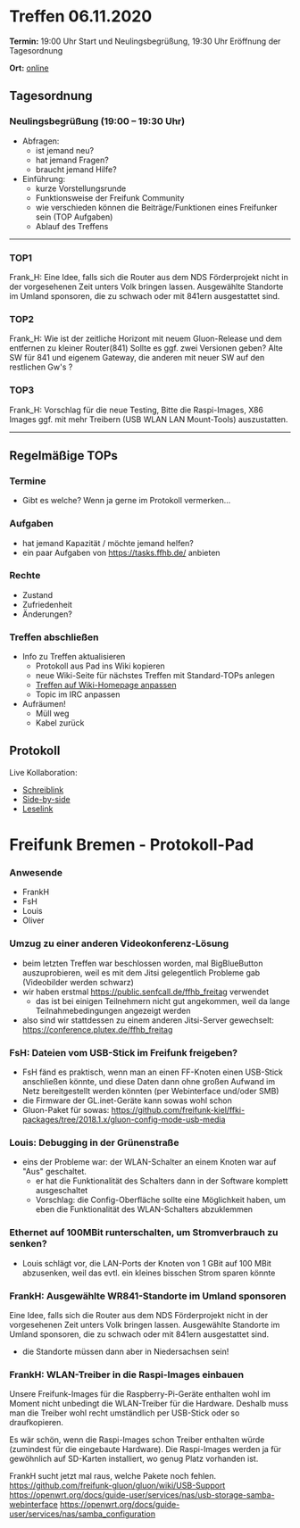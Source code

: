 # Treffen 06.11.2020

**Termin:** 19:00 Uhr Start und Neulingsbegrüßung, 19:30 Uhr Eröffnung der Tagesordnung

**Ort:** [online](https://bremen.freifunk.net/to/videokonf)

## Tagesordnung
### Neulingsbegrüßung (19:00 – 19:30 Uhr)

- Abfragen:
    - ist jemand neu?
    - hat jemand Fragen?
    - braucht jemand Hilfe?
- Einführung:
    - kurze Vorstellungsrunde
    - Funktionsweise der Freifunk Community
    - wie verschieden können die Beiträge/Funktionen eines Freifunker sein (TOP Aufgaben)
    - Ablauf des Treffens

---
### TOP1
Frank_H: Eine Idee, falls sich die Router aus dem NDS Förderprojekt nicht in der vorgesehenen Zeit unters Volk bringen lassen. Ausgewählte Standorte im Umland sponsoren, die zu schwach oder mit 841ern ausgestattet sind. 

### TOP2
Frank_H: Wie ist der zeitliche Horizont mit neuem Gluon-Release und dem entfernen zu kleiner Router(841)
Sollte es ggf. zwei Versionen geben? Alte SW für 841 und eigenem Gateway, die anderen mit neuer SW auf den restlichen Gw's ?

### TOP3
Frank_H: Vorschlag für die neue Testing, Bitte die Raspi-Images, X86 Images ggf. mit mehr Treibern (USB WLAN LAN Mount-Tools) auszustatten.

---
## Regelmäßige TOPs

### Termine

- Gibt es welche? Wenn ja gerne im Protokoll vermerken...

### Aufgaben

- hat jemand Kapazität / möchte jemand helfen?
- ein paar Aufgaben von https://tasks.ffhb.de/ anbieten

### Rechte

- Zustand
- Zufriedenheit
- Änderungen?

### Treffen abschließen

- Info zu Treffen aktualisieren
  - Protokoll aus Pad ins Wiki kopieren
  - neue Wiki-Seite für nächstes Treffen mit Standard-TOPs anlegen
  - [Treffen auf Wiki-Homepage anpassen](https://wiki.bremen.freifunk.net/Home)
  - Topic im IRC anpassen
- Aufräumen!
  - Müll weg
  - Kabel zurück

## Protokoll

Live Kollaboration:

* [Schreiblink](https://hackmd.io/AwDgnA7ATArKC0BGGBjAzPALAUzSeARgYgGzxQAmEFFwiKBEKAhkA===?edit)
* [Side-by-side](https://hackmd.io/AwDgnA7ATArKC0BGGBjAzPALAUzSeARgYgGzxQAmEFFwiKBEKAhkA===?both)
* [Leselink](https://hackmd.io/AwDgnA7ATArKC0BGGBjAzPALAUzSeARgYgGzxQAmEFFwiKBEKAhkA===?view)

# Freifunk Bremen - Protokoll-Pad

### Anwesende
- FrankH
- FsH
- Louis
- Oliver


### Umzug zu einer anderen Videokonferenz-Lösung
* beim letzten Treffen war beschlossen worden, mal BigBlueButton auszuprobieren, weil es mit dem Jitsi gelegentlich Probleme gab (Videobilder werden schwarz)
* wir haben erstmal https://public.senfcall.de/ffhb_freitag verwendet
    * das ist bei einigen Teilnehmern nicht gut angekommen, weil da lange Teilnahmebedingungen angezeigt werden
* also sind wir stattdessen zu einem anderen Jitsi-Server gewechselt: https://conference.plutex.de/ffhb_freitag


### FsH: Dateien vom USB-Stick im Freifunk freigeben?
* FsH fänd es praktisch, wenn man an einen FF-Knoten einen USB-Stick anschließen könnte, und diese Daten dann ohne großen Aufwand im Netz bereitgestellt werden könnten (per Webinterface und/oder SMB)
* die Firmware der GL.inet-Geräte kann sowas wohl schon
* Gluon-Paket für sowas: https://github.com/freifunk-kiel/ffki-packages/tree/2018.1.x/gluon-config-mode-usb-media


### Louis: Debugging in der Grünenstraße
* eins der Probleme war: der WLAN-Schalter an einem Knoten war auf "Aus" geschaltet.
    * er hat die Funktionalität des Schalters dann in der Software komplett ausgeschaltet
    * Vorschlag: die Config-Oberfläche sollte eine Möglichkeit haben, um eben die Funktionalität des WLAN-Schalters abzuklemmen


### Ethernet auf 100MBit runterschalten, um Stromverbrauch zu senken?
* Louis schlägt vor, die LAN-Ports der Knoten von 1 GBit auf 100 MBit abzusenken, weil das evtl. ein kleines bisschen Strom sparen könnte


### FrankH: Ausgewählte WR841-Standorte im Umland sponsoren
Eine Idee, falls sich die Router aus dem NDS Förderprojekt nicht in der vorgesehenen Zeit unters Volk bringen lassen. Ausgewählte Standorte im Umland sponsoren, die zu schwach oder mit 841ern ausgestattet sind.

* die Standorte müssen dann aber in Niedersachsen sein!


### FrankH: WLAN-Treiber in die Raspi-Images einbauen
Unsere Freifunk-Images für die Raspberry-Pi-Geräte enthalten wohl im Moment nicht unbedingt die WLAN-Treiber für die Hardware. Deshalb muss man die Treiber wohl recht umständlich per USB-Stick oder so draufkopieren.

Es wär schön, wenn die Raspi-Images schon Treiber enthalten würde (zumindest für die eingebaute Hardware). Die Raspi-Images werden ja für gewöhnlich auf SD-Karten installiert, wo genug Platz vorhanden ist.

FrankH sucht jetzt mal raus, welche Pakete noch fehlen.
https://github.com/freifunk-gluon/gluon/wiki/USB-Support
https://openwrt.org/docs/guide-user/services/nas/usb-storage-samba-webinterface
https://openwrt.org/docs/guide-user/services/nas/samba_configuration
